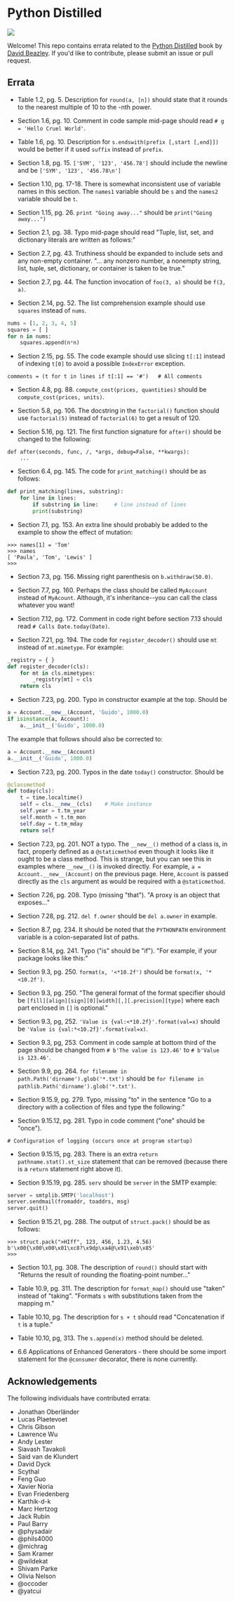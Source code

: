 # Python Distilled

![](images/cover.jpg)

Welcome!  This repo contains errata related to the [Python
Distilled](https://www.dabeaz.com/python-distilled) book by [David Beazley](https://www.dabeaz.com).
If you'd like to contribute, please submit an issue or pull request.

## Errata

* Table 1.2, pg. 5. Description for `round(a, [n])` should state that it rounds to the nearest multiple of 10 to the -nth power.

* Section 1.6, pg. 10.  Comment in code sample mid-page should read `# g = 'Hello Cruel World'`.

* Table 1.6, pg. 10. Description for `s.endswith(prefix [,start [,end]])` would be better if it used `suffix` instead
of `prefix`.

* Section 1.8, pg. 15.  `['SYM', '123', '456.78']` should include the newline and be `['SYM', '123', '456.78\n']`

* Section 1.10, pg. 17-18.  There is somewhat inconsistent use of variable names in this
section.  The `names1` variable should be `s` and the `names2` variable should be `t`.

* Section 1.15, pg. 26.  `print "Going away..."` should be `print("Going away...")`

* Section 2.1, pg. 38. Typo mid-page should read "Tuple, list, set, and dictionary literals are written as follows:"

* Section 2.7, pg. 43.  Truthiness should be expanded to include sets and any non-empty container.  "... any nonzero number,
a nonempty string, list, tuple, set, dictionary, or container is taken to be true."

* Section 2.7, pg. 44.  The function invocation of `foo(3, a)` should be `f(3, a)`.

* Section 2.14, pg. 52. The list comprehension example should use `squares` instead of `nums`.

```python
nums = [1, 2, 3, 4, 5]
squares = [ ]
for n in nums:
    squares.append(n*n)
```

* Section 2.15, pg. 55. The code example should use slicing `t[:1]` instead of indexing `t[0]`
to avoid a possible `IndexError` exception.

```
comments = (t for t in lines if t[:1] == '#')   # All comments
```

* Section 4.8, pg. 88.  `compute_cost(prices, quantities)` should be `compute_cost(prices, units)`.

* Section 5.8, pg. 106.  The docstring in the `factorial()` function should use `factorial(5)`
instead of `factorial(6)` to get a result of 120.

* Section 5.16, pg. 121.  The first function signature for `after()` should be changed
to the following:

```
def after(seconds, func, /, *args, debug=False, **kwargs):
    ...
```

* Section 6.4, pg. 145.   The code for `print_matching()` should be as follows:

```python
def print_matching(lines, substring):
    for line in lines:
        if substring in line:     # line instead of lines
	    print(substring)
```

* Section 7.1, pg. 153.  An extra line should probably be added to the example to show the effect of mutation:

```
>>> names[1] = 'Tom'
>>> names
[ 'Paula', 'Tom', 'Lewis' ]
>>>
```

* Section 7.3, pg. 156.  Missing right parenthesis on `b.withdraw(50.0)`.

* Section 7.7, pg. 160.   Perhaps the class should be called `MyAccount` instead
of `MyAcount`.   Although, it's inheritance--you can call the class whatever you
want!

* Section 7.12, pg. 172. Comment in code right before section 7.13 should read
`# Calls Date.today(Date)`.

* Section 7.21, pg. 194.  The code for `register_decoder()` should use `mt` instead
of `mt.mimetype`.  For example:

```python
_registry = { }
def register_decoder(cls):
    for mt in cls.mimetypes:
        _registry[mt] = cls
    return cls
```

* Section 7.23, pg. 200.   Typo in constructor example at the top.  Should be

```python
a = Account.__new__(Account, 'Guido', 1000.0)
if isinstance(a, Account):
    a.__init__('Guido', 1000.0)
```

The example that follows should also be corrected to:

```python
a = Account.__new__(Account)
a.__init__('Guido', 1000.0)
```

* Section 7.23, pg. 200.   Typos in the date `today()` constructor.  Should be

```python
@classmethod
def today(cls):
    t = time.localtime()
    self = cls.__new__(cls)    # Make instance
    self.year = t.tm_year
    self.month = t.tm_mon
    self.day = t.tm_mday
    return self
```

* Section 7.23, pg. 201.  NOT a typo.  The `__new__()` method of a class is,
in fact, properly defined as a `@staticmethod` even though it looks like it
ought to be a class method.   This is strange, but you can see this in
examples where `__new__()` is invoked directly.  For example, `a = Account.__new__(Account)`
on the previous page. Here, `Account` is passed directly as the `cls` argument as
would be required with a `@staticmethod`.

* Section 7.26, pg. 208.  Typo (missing "that").  "A proxy is an object that exposes..."

* Section 7.28, pg. 212.   `del f.owner` should be `del a.owner` in example.

* Section 8.7, pg. 234.  It should be noted that the `PYTHONPATH` environment variable is a
colon-separated list of paths.

* Section 8.14, pg. 241.  Typo ("is" should be "if"). "For example, if your package
looks like this:"

* Section 9.3, pg. 250. `format(x, '<*10.2f')` should be `format(x, '*<10.2f')`.

* Section 9.3, pg. 250.  "The general format of the format specifier should be `[fill][align][sign][0][width][,][.precision][type]` where each part enclosed in `[]` is optional."

* Section 9.3, pg, 252. `'Value is {val:<*10.2f}'.format(val=x)` should be `'Value is {val:*<10.2f}'.format(val=x)`.

* Section 9.3, pg, 253. Comment in code sample at bottom third of the page should be changed from `# b'The value is 123.46'` to `# b'Value is 123.46'`.

* Section 9.9, pg. 264. `for filename in path.Path('dirname').glob('*.txt')` should be `for filename in pathlib.Path('dirname').glob('*.txt')`.

* Section 9.15.9, pg. 279.   Typo, missing "to" in the sentence "Go to a directory with a collection of files and type the following:"

* Section 9.15.12, pg. 281.  Typo in code comment ("one" should be "once").

```
# Configuration of logging (occurs once at program startup)
```

* Section 9.15.15, pg. 283. There is an extra `return pathname.stat().st_size` statement that
can be removed (because there is a `return` statement right above it).

* Section 9.15.19, pg. 285.  `serv` should be `server` in the SMTP example:

```python
server = smtplib.SMTP('localhost')
server.sendmail(fromaddr, toaddrs, msg)
server.quit()
```

* Section 9.15.21, pg. 288.  The output of `struct.pack()` should be as follows:

```
>>> struct.pack(">HIff", 123, 456, 1.23, 4.56)
b'\x00{\x00\x00\x01\xc8?\x9dp\xa4@\x91\xeb\x85'
>>>
```

* Section 10.1, pg. 308.  The description of `round()` should start with "Returns the result of rounding the floating-point number..."

* Table 10.9, pg. 311.    The description for `format_map()` should use "taken" instead of "taking".   "Formats `s` with substitutions taken from the mapping m."

* Table 10.10, pg.  The description for `s + t` should read "Concatenation if `t` is a tuple."

* Table 10.10, pg, 313.  The `s.append(x)` method should be deleted.

* 6.6 Applications of Enhanced
Generators - there should be some import statement for the `@consumer` decorator, there is none currently. 

## Acknowledgements

The following individuals have contributed errata:

* Jonathan Oberländer
* Lucas Plaetevoet
* Chris Gibson
* Lawrence Wu
* Andy Lester
* Siavash Tavakoli
* Said van de Klundert
* David Dyck
* Scythal
* Feng Guo
* Xavier Noria
* Evan Friedenberg
* Karthik-d-k
* Marc Hertzog
* Jack Rubin
* Paul Barry
* @physadair
* @phils4000
* @michrag
* Sam Kramer
* @wildekat
* Shivam Parke
* Olivia Nelson
* @occoder
* @yatcui


